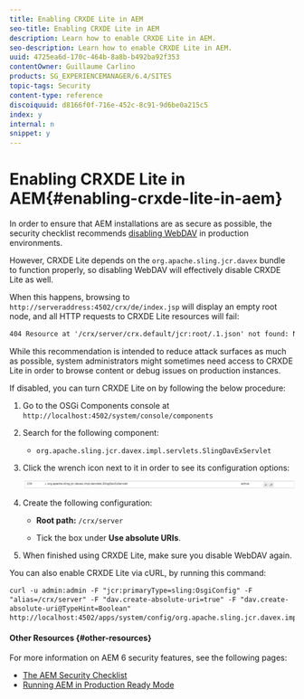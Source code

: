 ```yaml
---
title: Enabling CRXDE Lite in AEM
seo-title: Enabling CRXDE Lite in AEM
description: Learn how to enable CRXDE Lite in AEM.
seo-description: Learn how to enable CRXDE Lite in AEM.
uuid: 4725ea6d-170c-464b-8a8b-b492ba92f353
contentOwner: Guillaume Carlino
products: SG_EXPERIENCEMANAGER/6.4/SITES
topic-tags: Security
content-type: reference
discoiquuid: d8166f0f-716e-452c-8c91-9d6be0a215c5
index: y
internal: n
snippet: y
---
```


# Enabling CRXDE Lite in AEM{#enabling-crxde-lite-in-aem}

In order to ensure that AEM installations are as secure as possible, the security checklist recommends [disabling WebDAV](../../../sites/administering/using/security-checklist.md#disable-webdav) in production environments.

However, CRXDE Lite depends on the `org.apache.sling.jcr.davex` bundle to function properly, so disabling WebDAV will effectively disable CRXDE Lite as well.

When this happens, browsing to `http://serveraddress:4502/crx/de/index.jsp` will display an empty root node, and all HTTP requests to CRXDE Lite resources will fail:

```xml
404 Resource at '/crx/server/crx.default/jcr:root/.1.json' not found: No resource found
```

While this recommendation is intended to reduce attack surfaces as much as possible, system administrators might sometimes need access to CRXDE Lite in order to browse content or debug issues on production instances.

If disabled, you can turn CRXDE Lite on by following the below procedure:

1. Go to the OSGi Components console at `http://localhost:4502/system/console/components`
1. Search for the following component:

    * `org.apache.sling.jcr.davex.impl.servlets.SlingDavExServlet`

1. Click the wrench icon next to it in order to see its configuration options:

   ![](assets/chlimage_1-80.png)

1. Create the following configuration:

    * **Root path:** `/crx/server`
    
    * Tick the box under **Use absolute URIs**.

1. When finished using CRXDE Lite, make sure you disable WebDAV again.

You can also enable CRXDE Lite via cURL, by running this command:

```shell
curl -u admin:admin -F "jcr:primaryType=sling:OsgiConfig" -F "alias=/crx/server" -F "dav.create-absolute-uri=true" -F "dav.create-absolute-uri@TypeHint=Boolean" http://localhost:4502/apps/system/config/org.apache.sling.jcr.davex.impl.servlets.SlingDavExServlet
```

#### Other Resources {#other-resources}

For more information on AEM 6 security features, see the following pages:

* [The AEM Security Checklist](../../../sites/administering/using/security-checklist.md)
* [Running AEM in Production Ready Mode](../../../sites/administering/using/production-ready.md)

